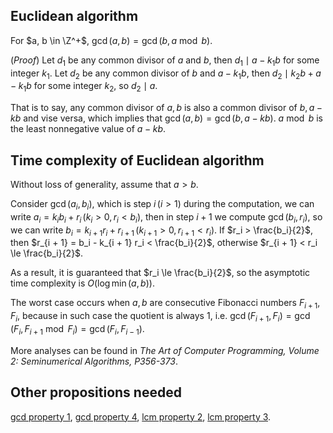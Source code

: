 ## Euclidean algorithm

For $a, b \in \Z^+$, $\gcd(a, b) = \gcd(b, a \bmod b)$.

(*Proof*) Let $d_1$ be any common divisor of $a$ and $b$, then $d_1 \mid a - k_1b$ for some integer $k_1$.
Let $d_2$ be any common divisor of $b$ and $a - k_1b$, then $d_2 \mid k_2b + a - k_1b$ for some integer $k_2$, so $d_2 \mid a$.

That is to say, any common divisor of $a, b$ is also a common divisor of $b, a - k b$ and vise versa, which implies that $\gcd(a, b) = \gcd(b, a - k b)$. $a \bmod b$ is the least nonnegative value of $a - k b$. 

## Time complexity of Euclidean algorithm

Without loss of generality, assume that $a > b$. 

Consider $\gcd(a_i, b_i)$, which is step $i \, (i > 1)$ during the computation, we can write $a_i = k_i b_i + r_i \, (k_i > 0, r_i < b_i)$, then in step $i + 1$ we compute $\gcd(b_i, r_i)$, so we can write $b_i = k_{i + 1} r_i + r_{i + 1} \, (k_{i + 1} > 0, r_{i + 1} < r_i)$. If $r_i > \frac{b_i}{2}$, then $r_{i + 1} = b_i - k_{i + 1} r_i < \frac{b_i}{2}$, otherwise $r_{i + 1} < r_i \le \frac{b_i}{2}$.

As a result, it is guaranteed that $r_i \le \frac{b_i}{2}$, so the asymptotic time complexity is $O(\log \min(a, b))$.

The worst case occurs when $a, b$ are consecutive Fibonacci numbers $F_{i + 1}, F_i$, because in such case the quotient is always $1$, i.e. $\gcd(F_{i + 1}, F_i) = \gcd(F_i, F_{i + 1} \bmod F_i) = \gcd(F_i, F_{i - 1})$.

More analyses can be found in _The Art of Computer Programming, Volume 2: Seminumerical Algorithms, P356-373_.

## Other propositions needed

[gcd property 1](../../../divisibility.md#gcd-property-1), [gcd property 4](../../../divisibility.md#gcd-property-4), [lcm property 2](../../../divisibility.md#lcm-property-2), [lcm property 3](../../../divisibility.md#lcm-property-3).
